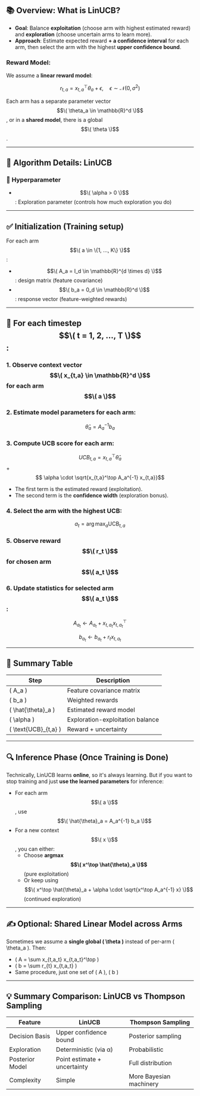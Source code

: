 ## 📚 **Overview: What is LinUCB?**

- **Goal**: Balance **exploitation** (choose arm with highest estimated reward) and **exploration** (choose uncertain arms to learn more).
- **Approach**: Estimate expected reward **+ a confidence interval** for each arm, then select the arm with the highest **upper confidence bound**.

### Reward Model:
We assume a **linear reward model**:

$$r_{t,a} = x_{t,a}^\top \theta_a + \epsilon, \quad \epsilon \sim \mathcal{N}(0, \sigma^2)$$

Each arm has a separate parameter vector $$\( \theta_a \in \mathbb{R}^d \)$$, or in a **shared model**, there is a global $$\( \theta \)$$.

---

## 📌 **Algorithm Details: LinUCB**

### 🔧 **Hyperparameter**
- $$\( \alpha > 0 \)$$: Exploration parameter (controls how much exploration you do)

---

## ✅ **Initialization (Training setup)**

For each arm $$\( a \in \{1, ..., K\} \)$$:
- $$\( A_a = I_d \in \mathbb{R}^{d \times d} \)$$: design matrix (feature covariance)
- $$\( b_a = 0_d \in \mathbb{R}^d \)$$: response vector (feature-weighted rewards)

---

## 🔁 **For each timestep $$\( t = 1, 2, ..., T \)$$:**

### 1. **Observe context vector** $$\( x_{t,a} \in \mathbb{R}^d \)$$ for each arm $$\( a \)$$

### 2. **Estimate model parameters** for each arm:
$$\hat{\theta}_a = A_a^{-1} b_a$$

### 3. **Compute UCB score for each arm:**
$$UCB_{t,a} = x_{t,a}^\top \hat{\theta}_a $$ +  $$ \alpha \cdot \sqrt{x_{t,a}^\top A_a^{-1} x_{t,a}}$$

- The first term is the estimated reward (exploitation).
- The second term is the **confidence width** (exploration bonus).

### 4. **Select the arm with the highest UCB:**
$$a_t = \arg\max_a \text{UCB}_{t,a}$$

### 5. **Observe reward $$\( r_t \)$$** for chosen arm $$\( a_t \)$$

### 6. **Update statistics for selected arm $$\( a_t \)$$:**
$$A_{a_t} \leftarrow A_{a_t} + x_{t,a_t} x_{t,a_t}^\top$$

$$b_{a_t} \leftarrow b_{a_t} + r_t x_{t,a_t}$$

---

## 📎 Summary Table

| Step | Description |
|------|-------------|
| \( A_a \) | Feature covariance matrix |
| \( b_a \) | Weighted rewards |
| \( \hat{\theta}_a \) | Estimated reward model |
| \( \alpha \) | Exploration-exploitation balance |
| \( \text{UCB}_{t,a} \) | Reward + uncertainty |

---

## 🔍 **Inference Phase (Once Training is Done)**

Technically, LinUCB learns **online**, so it's always learning. But if you want to stop training and just **use the learned parameters** for inference:
- For each arm $$\( a \)$$, use $$\( \hat{\theta}_a = A_a^{-1} b_a \)$$
- For a new context $$\( x \)$$, you can either:
  - Choose **argmax $$\( x^\top \hat{\theta}_a \)$$** (pure exploitation)
  - Or keep using $$\( x^\top \hat{\theta}_a + \alpha \cdot \sqrt{x^\top A_a^{-1} x} \)$$ (continued exploration)

---

## ✍️ Optional: **Shared Linear Model across Arms**

Sometimes we assume a **single global \( \theta \)** instead of per-arm \( \theta_a \). Then:
- \( A = \sum x_{t,a_t} x_{t,a_t}^\top \)
- \( b = \sum r_{t} x_{t,a_t} \)
- Same procedure, just one set of \( A \), \( b \)

---

## 💡 Summary Comparison: LinUCB vs Thompson Sampling

| Feature | LinUCB | Thompson Sampling |
|--------|--------|-------------------|
| Decision Basis | Upper confidence bound | Posterior sampling |
| Exploration | Deterministic (via α) | Probabilistic |
| Posterior Model | Point estimate + uncertainty | Full distribution |
| Complexity | Simple | More Bayesian machinery |
